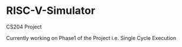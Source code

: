 # RISC-V-Simulator
CS204 Project

Currently working on Phase1 of the Project i.e. Single Cycle Execution
